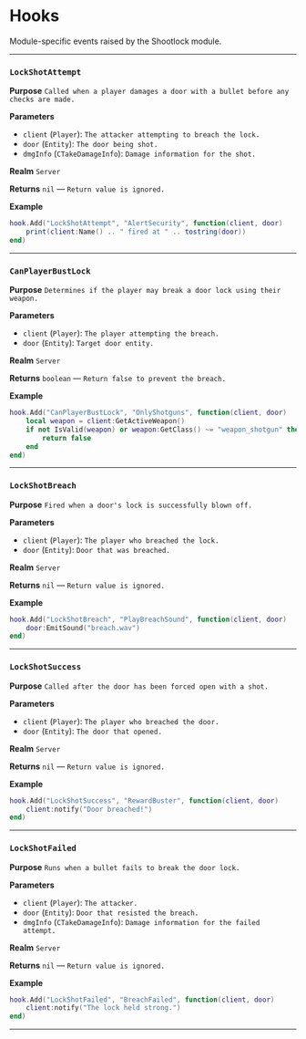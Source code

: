 # Hooks
Module-specific events raised by the Shootlock module.

---
### `LockShotAttempt`

**Purpose**
`Called when a player damages a door with a bullet before any checks are made.`

**Parameters**

* `client` (`Player`): `The attacker attempting to breach the lock.`
* `door` (`Entity`): `The door being shot.`
* `dmgInfo` (`CTakeDamageInfo`): `Damage information for the shot.`

**Realm**
`Server`

**Returns**
`nil` — `Return value is ignored.`

**Example**

```lua
hook.Add("LockShotAttempt", "AlertSecurity", function(client, door)
    print(client:Name() .. " fired at " .. tostring(door))
end)
```

---

### `CanPlayerBustLock`

**Purpose**
`Determines if the player may break a door lock using their weapon.`

**Parameters**

* `client` (`Player`): `The player attempting the breach.`
* `door` (`Entity`): `Target door entity.`

**Realm**
`Server`

**Returns**
`boolean` — `Return false to prevent the breach.`

**Example**

```lua
hook.Add("CanPlayerBustLock", "OnlyShotguns", function(client, door)
    local weapon = client:GetActiveWeapon()
    if not IsValid(weapon) or weapon:GetClass() ~= "weapon_shotgun" then
        return false
    end
end)
```

---

### `LockShotBreach`

**Purpose**
`Fired when a door's lock is successfully blown off.`

**Parameters**

* `client` (`Player`): `The player who breached the lock.`
* `door` (`Entity`): `Door that was breached.`

**Realm**
`Server`

**Returns**
`nil` — `Return value is ignored.`

**Example**

```lua
hook.Add("LockShotBreach", "PlayBreachSound", function(client, door)
    door:EmitSound("breach.wav")
end)
```

---

### `LockShotSuccess`

**Purpose**
`Called after the door has been forced open with a shot.`

**Parameters**

* `client` (`Player`): `The player who breached the door.`
* `door` (`Entity`): `The door that opened.`

**Realm**
`Server`

**Returns**
`nil` — `Return value is ignored.`

**Example**

```lua
hook.Add("LockShotSuccess", "RewardBuster", function(client, door)
    client:notify("Door breached!")
end)
```

---

### `LockShotFailed`

**Purpose**
`Runs when a bullet fails to break the door lock.`

**Parameters**

* `client` (`Player`): `The attacker.`
* `door` (`Entity`): `Door that resisted the breach.`
* `dmgInfo` (`CTakeDamageInfo`): `Damage information for the failed attempt.`

**Realm**
`Server`

**Returns**
`nil` — `Return value is ignored.`

**Example**

```lua
hook.Add("LockShotFailed", "BreachFailed", function(client, door)
    client:notify("The lock held strong.")
end)
```

---
